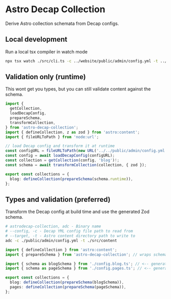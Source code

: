 # Astro Decap Collection

Derive Astro collection schemata from Decap configs.

## Local development

Run a local tsx compiler in watch mode

```bash
npx tsx watch ./src/cli.ts -c ../website/public/admin/config.yml -t ../website/src/content
```

## Validation only (runtime)

This wont get you types, but you can still validate content against the schema.

```typescript
import {
  getCollection,
  loadDecapConfig,
  prepareSchema,
  transformCollection,
} from 'astro-decap-collection';
import { defineCollection, z as zod } from 'astro:content';
import { fileURLToPath } from 'node:url';

// load Decap config and transform it at runtime
const configURL = fileURLToPath(new URL('../../public/admin/config.yml', import.meta.url));
const config = await loadDecapConfig(configURL);
const collection = getCollection(config, 'blog')!;
const schema = await transformCollection(collection, { zod });

export const collections = {
  blog: defineCollection(prepareSchema(schema.runtime)),
};
```

## Types and validation (preferred)

Transform the Decap config at build time and use the generated Zod schema.

```bash
# astrodecap-collection, adc - Binary name
# --config, -c - Decap YML config file path to read from
# --target, -t - Astro content directory path to write to
adc -c ./public/admin/config.yml -t ./src/content
```

```typescript
import { defineCollection } from 'astro:content';
import { prepareSchema } from 'astro-decap-collection'; // wraps schema and adds content type

import { schema as blogSchema } from './config.blog.ts'; // <-- generated from Decap before
import { schema as pageSchema } from './config.pages.ts'; // <-- generated from Decap before

export const collections = {
  blog: defineCollection(prepareSchema(blogSchema)),
  pages: defineCollection(prepareSchema(pageSchema)),
};
```
